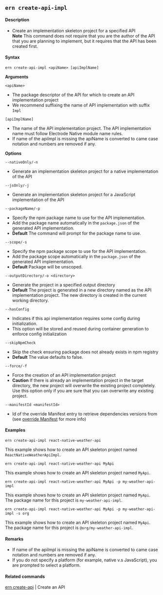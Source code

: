 ## `ern create-api-impl`

#### Description

- Create an implementation skeleton project for a specified API  
  **Note** This command does not require that you are the author of the API that you are planning to implement, but it requires that the API has been created first.

#### Syntax

`ern create-api-impl <apiName> [apiImplName]`

**Arguments**

`<apiName>`

- The package descriptor of the API for which to create an API implementation project
- We recommend suffixing the name of API implementation with suffix `Impl`

`[apiImplName]`

- The name of the API implementation project. The API implementation name must follow Electrode Native module name rules.
- If name of the apiImpl is missing the apiName is converted to came case notation and numbers are removed if any.

**Options**

`--nativeOnly/-n`

- Generate an implementation skeleton project for a native implementation of the API

`--jsOnly/-j`

- Generate an implementation skeleton project for a JavaScript implementation of the API

`--packageName/-p`

- Specify the npm package name to use for the API implementation.
- Add the package name automatically in the `package.json` of the generated API implementation.
- **Default** The command will prompt for the package name to use.

`--scope/-s`

- Specify the npm package scope to use for the API implementation.
- Add the package scope automatically in the `package.json` of the generated API implementation.
- **Default** Package will be unscoped.

`--outputDirectory/-o <directory>`

- Generate the project in a specified output directory
- **Default** The project is generated in a new directory named as the API implementation project. The new directory is created in the current working directory.

`--hasConfig`

- Indicates if this api implementation requires some config during initialization.
- This option will be stored and reused during container generation to enforce config initialization

`--skipNpmCheck`

- Skip the check ensuring package does not already exists in npm registry
- **Default** The value defaults to false.

`--force/-f`

- Force the creation of an API implementation project
- **Caution** If there is already an implementation project in the target directory, the new project will overwrite the existing project completely. Use this option only if you are sure that you can overwrite any existing project.

`--manifestId <manifestId>`

- Id of the override Manifest entry to retrieve dependencies versions from (see [override Manifest] for more info)

#### Examples

`ern create-api-impl react-native-weather-api`

This example shows how to create an API skeleton project named `ReactNativeWeatherApiImpl`.

`ern create-api-impl react-native-weather-api MyApi`

This example shows how to create an API skeleton project named `MyApi`.

`ern create-api-impl react-native-weather-api MyApi -p my-weather-api-impl`

This example shows how to create an API skeleton project named `MyApi`.
The package name for this project is `my-weather-api-impl`.

`ern create-api-impl react-native-weather-api MyApi -p my-weather-api-impl -s org`

This example shows how to create an API skeleton project named `MyApi`.
The package name for this project is `@org/my-weather-api-impl`.

#### Remarks

- If name of the apiImpl is missing the apiName is converted to came case notation and numbers are removed if any.
- If you do not specify a platform (for example, native v.s JavaScript), you are prompted to select a platform.

#### Related commands

[ern create-api] | Create an API

[ern create-api]: ./create-api.md
[override manifest]: ../platform-parts/manifest/override.md
